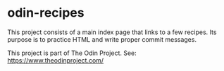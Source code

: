 # odin-recipes

This project consists of a main index page that links to a few recipes.
Its purpose is to practice HTML and write proper commit messages.

This project is part of The Odin Project. See: https://www.theodinproject.com/